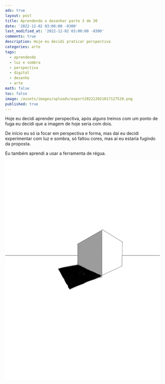 ```yaml
---
ads: true
layout: post
title: Aprendendo a desenhar parte 3 de 30
date: '2022-12-02 03:00:00 -0300'
last_modified_at: '2022-12-02 03:00:00 -0300'
comments: true
description: Hoje eu decidi praticar perspectiva
categories: arte
tags:
  - aprendendo
  - luz e sombra
  - perspectiva
  - digital
  - desenho
  - arte
math: false
toc: false
image: /assets/images/uploads/export202212021017127520.png
published: true
---
```

Hoje eu decidi aprender perspectiva, após alguns treinos com um ponto de fuga eu decidi que a imagem de hoje seria com dois.

De início eu só ia focar em perspectiva e forma, mas daí eu decidi experimentar com luz e sombra, só faltou cores, mas aí eu estaria fugindo da proposta.

Eu também aprendi a usar a ferramenta de régua.

![Um cubo em perspectiva com dois pontos de fuga e sombreamento](/assets/images/uploads/export202212021017127520.png "Uma das linhas foi feita sem régua")
